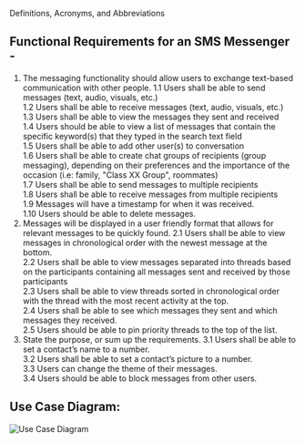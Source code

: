 Definitions,	Acronyms,	and	Abbreviations

## Functional Requirements for an SMS Messenger - 

1. The messaging functionality should allow users to exchange text-based communication with other people. 
  1.1  Users shall be able to send messages (text, audio, visuals, etc.)  
  1.2  Users shall be able to receive messages (text, audio, visuals, etc.)  
  1.3  Users shall be able to view the messages they sent and received 		  
  1.4  Users should be able to view a list of messages that contain the specific keyword(s) that they typed in the search text field  
  1.5  Users shall be able to add other user(s) to conversation  
  1.6  Users shall be able to create chat groups of recipients (group messaging), depending on their preferences and the importance of the occasion (i.e: family, "Class XX Group", roommates)	  
  1.7  Users shall be able to send messages to multiple recipients  
  1.8  Users shall be able to receive messages from multiple recipients	  
  1.9  Messages will have a timestamp for when it was received.  
  1.10 Users should be able to delete messages.  
2. Messages will be displayed in a user friendly format that allows for relevant messages to be quickly found.
  2.1  Users shall be able to view messages in chronological order with the newest message at the bottom.  
  2.2  Users shall be able to view messages separated into threads based on the participants containing all messages sent and received by those participants  
  2.3  Users shall be able to view threads sorted in chronological order with the thread with the most recent activity at the top.  
  2.4  Users shall be able to see which messages they sent and which messages they received.  
  2.5  Users should be able to pin priority threads to the top of the list.  
3. State the purpose, or sum up the requirements.
  3.1  Users shall be able to set a contact’s name to a number.  
  3.2  Users shall be able to set a contact’s picture to a number.  
  3.3  Users can change the theme of their messages.  
  3.4  Users should be able to block messages from other users.  

## Use Case Diagram:
![Use Case Diagram](https://user-images.githubusercontent.com/25331528/45861204-e736ac80-bd30-11e8-94ae-a5ff29499776.jpg)
